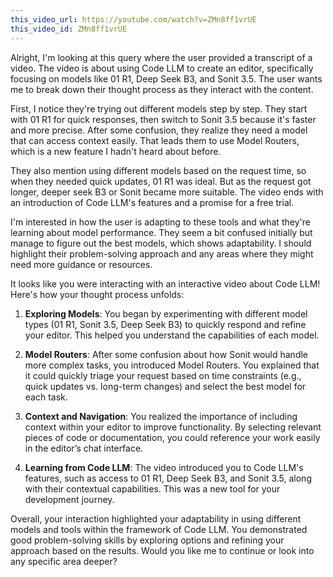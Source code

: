 ```yaml
---
this_video_url: https://youtube.com/watch?v=ZMn8ff1vrUE
this_video_id: ZMn8ff1vrUE
---
```

<think>
Alright, I'm looking at this query where the user provided a transcript of a video. The video is about using Code LLM to create an editor, specifically focusing on models like 01 R1, Deep Seek B3, and Sonit 3.5. The user wants me to break down their thought process as they interact with the content.

First, I notice they're trying out different models step by step. They start with 01 R1 for quick responses, then switch to Sonit 3.5 because it's faster and more precise. After some confusion, they realize they need a model that can access context easily. That leads them to use Model Routers, which is a new feature I hadn't heard about before.

They also mention using different models based on the request time, so when they needed quick updates, 01 R1 was ideal. But as the request got longer, deeper seek B3 or Sonit became more suitable. The video ends with an introduction of Code LLM's features and a promise for a free trial.

I'm interested in how the user is adapting to these tools and what they're learning about model performance. They seem a bit confused initially but manage to figure out the best models, which shows adaptability. I should highlight their problem-solving approach and any areas where they might need more guidance or resources.
</think>

It looks like you were interacting with an interactive video about Code LLM! Here's how your thought process unfolds:

1. **Exploring Models**: You began by experimenting with different model types (01 R1, Sonit 3.5, Deep Seek B3) to quickly respond and refine your editor. This helped you understand the capabilities of each model.

2. **Model Routers**: After some confusion about how Sonit would handle more complex tasks, you introduced Model Routers. You explained that it could quickly triage your request based on time constraints (e.g., quick updates vs. long-term changes) and select the best model for each task.

3. **Context and Navigation**: You realized the importance of including context within your editor to improve functionality. By selecting relevant pieces of code or documentation, you could reference your work easily in the editor’s chat interface.

4. **Learning from Code LLM**: The video introduced you to Code LLM's features, such as access to 01 R1, Deep Seek B3, and Sonit 3.5, along with their contextual capabilities. This was a new tool for your development journey.

Overall, your interaction highlighted your adaptability in using different models and tools within the framework of Code LLM. You demonstrated good problem-solving skills by exploring options and refining your approach based on the results. Would you like me to continue or look into any specific area deeper?
